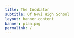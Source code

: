 ```yaml
---
title: The Incubator
subtitle: Of Novi High School
layout: banner-content 
banner: plan.png
permalink: /
---
```

